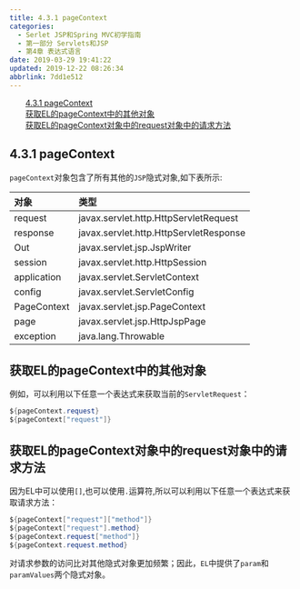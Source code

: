 ```yaml
---
title: 4.3.1 pageContext
categories: 
  - Serlet JSP和Spring MVC初学指南
  - 第一部分 Servlets和JSP
  - 第4章 表达式语言
date: 2019-03-29 19:41:22
updated: 2019-12-22 08:26:34
abbrlink: 7dd1e512
---
```

<div id='my_toc'><a href="/JavaReadingNotes/7dd1e512/#4-3-1-pageContext" class="header_2">4.3.1 pageContext</a><br><a href="/JavaReadingNotes/7dd1e512/#获取EL的pageContext中的其他对象" class="header_2">获取EL的pageContext中的其他对象</a><br><a href="/JavaReadingNotes/7dd1e512/#获取EL的pageContext对象中的request对象中的请求方法" class="header_2">获取EL的pageContext对象中的request对象中的请求方法</a><br></div>
<style>.header_1{margin-left: 1em;}.header_2{margin-left: 2em;}.header_3{margin-left: 3em;}.header_4{margin-left: 4em;}.header_5{margin-left: 5em;}.header_6{margin-left: 6em;}</style>
<!--more-->
<script>if (navigator.platform.search('arm')==-1){document.getElementById('my_toc').style.display = 'none';}var e,p = document.getElementsByTagName('p');while (p.length>0) {e = p[0];e.parentElement.removeChild(e);}</script>

<!--end-->
## 4.3.1 pageContext ##
`pageContext`对象包含了所有其他的`JSP`隐式对象,如下表所示:

|对象|类型|
|:--|:--|
|request|javax.servlet.http.HttpServletRequest|
|response|javax.servlet.http.HttpServletResponse|
|Out|javax.servlet.jsp.JspWriter|
|session|javax.servlet.http.HttpSession|
|application|javax.servlet.ServletContext|
|config|javax.servlet.ServletConfig|
|PageContext|javax.servlet.jsp.PageContext|
|page|javax.servlet.jsp.HttpJspPage|
|exception|java.lang.Throwable|

## 获取EL的pageContext中的其他对象 ##
例如，可以利用以下任意一个表达式来获取当前的`ServletRequest`：
```java
${pageContext.request}
${pageContext["request"]}
```
## 获取EL的pageContext对象中的request对象中的请求方法 ##
因为EL中可以使用`[]`,也可以使用`.`运算符,所以可以利用以下任意一个表达式来获取请求方法：
```java
${pageContext["request"]["method"]}
${pageContext["request"].method}
${pageContext.request["method"]}
${pageContext.request.method}
```
对请求参数的访问比对其他隐式对象更加频繁；因此，`EL`中提供了`param`和`paramValues`两个隐式对象。
